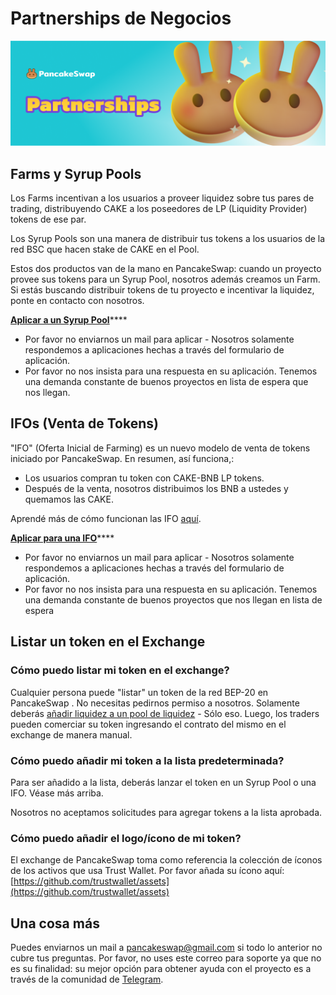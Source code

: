 # Partnerships de Negocios

![](../.gitbook/assets/Partnetship.png)

## Farms y Syrup Pools&#x20;

Los Farms incentivan a los usuarios a proveer liquidez sobre tus pares de trading, distribuyendo CAKE a los poseedores de LP (Liquidity Provider) tokens de ese par.&#x20;

Los Syrup Pools son una manera de distribuir tus tokens a los usuarios de la red BSC que hacen stake de CAKE en el Pool.

Estos dos productos van de la mano en PancakeSwap: cuando un proyecto provee sus tokens para un Syrup Pool, nosotros además creamos un Farm. Si estás buscando distribuir tokens de tu proyecto e incentivar la liquidez,  ponte en contacto con nosotros.&#x20;

[**Aplicar a un Syrup Pool**](https://docs.google.com/forms/d/e/1FAIpQLScGdT5rrVMr4WOWr08pvcroSeuIOtEJf1sVdQGVdcAOqryigQ/viewform)****

* Por favor no enviarnos un mail para aplicar - Nosotros solamente respondemos a aplicaciones hechas a través del formulario de aplicación.
* Por favor no nos insista para una respuesta en su aplicación. Tenemos una demanda constante de buenos proyectos en lista de espera que nos llegan.

## IFOs (Venta de Tokens)

"IFO" (Oferta Inicial de Farming)  es un nuevo modelo de venta de tokens iniciado por PancakeSwap.  En resumen, así funciona,:

* Los usuarios compran tu token con CAKE-BNB LP tokens.
* Después de la venta, nosotros distribuimos los BNB a ustedes y quemamos las CAKE.

Aprendé más de cómo funcionan las IFO [aquí](../productos/ifo-initial-farm-offering/ifo-initial-farm-offering.md).

[**Aplicar para una IFO**](https://docs.google.com/forms/d/e/1FAIpQLScGdT5rrVMr4WOWr08pvcroSeuIOtEJf1sVdQGVdcAOqryigQ/viewform)****

* Por favor no enviarnos un mail para aplicar - Nosotros solamente respondemos a aplicaciones hechas a través del formulario de aplicación.
*   Por favor no nos insista para una respuesta en su aplicación. Tenemos una demanda constante de buenos proyectos que nos llegan en lista de espera&#x20;



## Listar un token en el Exchange&#x20;

### Cómo puedo listar mi token en el exchange?

Cualquier persona puede "listar" un token de la red BEP-20 en PancakeSwap . No necesitas pedirnos permiso a nosotros. Solamente deberás [añadir liquidez a un pool de liquidez](../productos/pancakeswap-exchange/swap-trading.md) - Sólo eso. Luego, los traders pueden comerciar su token ingresando el contrato del mismo en el exchange de manera manual.

### Cómo puedo añadir mi token a la lista predeterminada?

Para ser añadido a la lista, deberás lanzar el token en un Syrup Pool o una IFO. Véase más arriba.

Nosotros no aceptamos solicitudes para agregar tokens a la lista aprobada.&#x20;

### Cómo puedo añadir el logo/ícono de mi token?

El exchange de PancakeSwap toma como referencia la colección de íconos de los activos que usa Trust Wallet. Por favor añada su ícono aquí: [https://github.com/trustwallet/assets](https://github.com/trustwallet/assets)

## Una cosa más

Puedes enviarnos un mail a pancakeswap@gmail.com si todo lo anterior no cubre tus preguntas. Por favor, no uses este correo para soporte ya que no es su finalidad: su mejor opción para obtener ayuda con el proyecto es a través de la comunidad de [Telegram](https://t.me/PancakeSwapEs).

